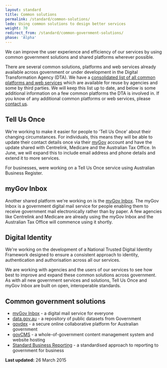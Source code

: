 ```yaml
---
layout: standard
title: Common solutions
permalink: /standard/common-solutions/
lede: Using common solutions to design better services
weight: 70
redirect_from: /standard/common-government-solutions/
phase: 'Alpha'
---
```

We can improve the user experience and efficiency of our services by using common government solutions and shared platforms wherever possible.

There are several common solutions, platforms and web services already available across government or under development in the Digital Transformation Agency (DTA). We have a [consolidated list of all common platforms and web services](https://data.gov.au/dataset/common-platforms-and-web-services) which are available for reuse by agencies and some by third parties. We will keep this list up to date, and below is some additional information on a few common platforms the DTA is involved in. If you know of any additional common platforms or web services, please <a href="mailto:standard@digital.gov.au?subject=Common%20government%20solutions">contact us</a>.

## Tell Us Once
We're working to make it easier for people to 'Tell Us Once' about their changing circumstances. For individuals, this means they will be able to update their contact details once via their [myGov](https://my.gov.au) account and have the update shared with Centrelink, Medicare and the Australian Tax Office. In June, we will expand this to include email address and phone details and extend it to more services.

For businesses, were working on a Tell Us Once service using Australian Business Register.

## myGov Inbox
Another shared platform we're working on is the [myGov Inbox](https://my.gov.au). The myGov Inbox is a government digital mail service for people enabling them to receive government mail electronically rather than by paper. A few agencies like Centrelink and Medicare are already using the myGov Inbox and the Australian Tax Office will commence using it shortly.

## Digital Identity
We're working on the development of a National Trusted Digital Identity Framework designed to ensure a consistent approach to identity, authentication and authorisation across all our services.

We are working with agencies and the users of our services to see how best to improve and expand these common solutions across government. As with all new government services and solutions, Tell Us Once and myGov Inbox are built on open, interoperable standards.

## Common government solutions
* [myGov Inbox](https://my.gov.au) - a digital mail service for everyone
* [data.gov.au](https://data.gov.au) - a repository of public datasets from Government
* [govdex](https://govdex.gov.au) - a secure online collaborative platform for Australian government
* [govCMS](https://www.govcms.gov.au/) - a whole-of-government content management system and website hosting
* [Standard Business Reporting](http://www.sbr.gov.au/) - a standardised approach to reporting to government for business

**Last updated:** 26 March 2015
